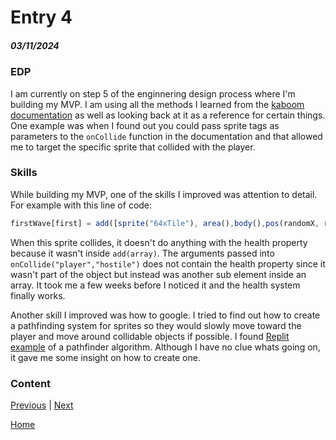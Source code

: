 # Entry 4
##### 03/11/2024

### EDP
I am currently on step 5 of the enginnering design process where I'm building my MVP. I am using all the methods I learned from the [kaboom documentation](https://kaboomjs.com) as well as looking back at it as a reference for certain things. One example was when I found out you could pass sprite tags as parameters to the `onCollide` function in the documentation and that allowed me to target the specific sprite that collided with the player.

### Skills 
While building my MVP, one of the skills I improved was attention to detail. For example with this line of code:
```js
firstWave[first] = add([sprite("64xTile"), area(),body(),pos(randomX, randomY),scale(0.5),"hostile"],{health: 100})
```
When this sprite collides, it doesn't do anything with the health property because it wasn't inside `add(array)`. The arguments passed into `onCollide("player","hostile")` does not contain the health property since it wasn't part of the object but instead was another sub element inside an array. It took me a few weeks before I noticed it and the health system finally works.


Another skill I improved was how to google. I tried to find out how to create a pathfinding system for sprites so they would slowly move toward the player and move around collidable objects if possible. I found [Replit example](https://replit.com/@AaronJewell/Pathfinding-in-Kaboom#scenes/main.js) of a pathfinder algorithm. Although I have no clue whats going on, it gave me some insight on how to create one. 

### Content



[Previous](entry03.md) | [Next](entry05.md)

[Home](../README.md)
